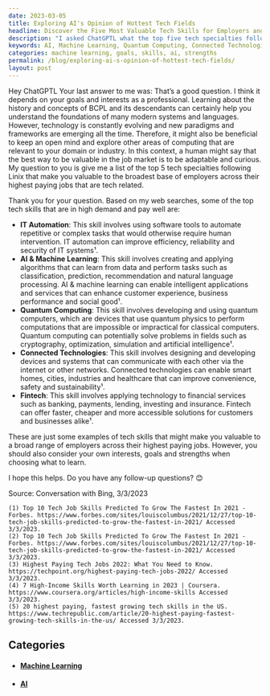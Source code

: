 ```yaml
---
date: 2023-03-05
title: Exploring AI's Opinion of Hottest Tech Fields
headline: Discover the Five Most Valuable Tech Skills for Employers and How to Choose the Right One for You
description: "I asked ChatGPTL what the top five tech specialties following Linux were that would give me the most value to employers. ChatGPTL responded with a list of five highly sought-after and well-paying skills: IT Automation, AI & Machine Learning, Quantum Computing, Connected Technologies, and Fintech. Read my blog post to learn more about these skills and how to determine which ones are right for you."
keywords: AI, Machine Learning, Quantum Computing, Connected Technologies, Fintech, IT Automation, Employers, Value, Skills, Interests, Goals, Strengths, Choosing, Learn
categories: machine learning, goals, skills, ai, strengths
permalink: /blog/exploring-ai-s-opinion-of-hottest-tech-fields/
layout: post
---
```



Hey ChatGPTL Your last answer to me was: That’s a good question. I think it
depends on your goals and interests as a professional. Learning about the
history and concepts of BCPL and its descendants can certainly help you
understand the foundations of many modern systems and languages. However,
technology is constantly evolving and new paradigms and frameworks are emerging
all the time. Therefore, it might also be beneficial to keep an open mind and
explore other areas of computing that are relevant to your domain or industry.
In this context, a human might say that the best way to be valuable in the job
market is to be adaptable and curious. My question to you is give me a list of
the top 5 tech specialties following Linix that make you valuable to the
broadest base of employers across their highest paying jobs that are tech
related.

Thank you for your question. Based on my web searches, some of the top tech
skills that are in high demand and pay well are:

- **IT Automation**: This skill involves using software tools to automate repetitive or complex tasks that would otherwise require human intervention. IT automation can improve efficiency, reliability and security of IT systems¹.
- **AI & Machine Learning**: This skill involves creating and applying algorithms that can learn from data and perform tasks such as classification, prediction, recommendation and natural language processing. AI & machine learning can enable intelligent applications and services that can enhance customer experience, business performance and social good¹.
- **Quantum Computing**: This skill involves developing and using quantum computers, which are devices that use quantum physics to perform computations that are impossible or impractical for classical computers. Quantum computing can potentially solve problems in fields such as cryptography, optimization, simulation and artificial intelligence¹.
- **Connected Technologies**: This skill involves designing and developing devices and systems that can communicate with each other via the internet or other networks. Connected technologies can enable smart homes, cities, industries and healthcare that can improve convenience, safety and sustainability¹.
- **Fintech**: This skill involves applying technology to financial services such as banking, payments, lending, investing and insurance. Fintech can offer faster, cheaper and more accessible solutions for customers and businesses alike¹.

These are just some examples of tech skills that might make you valuable to a
broad range of employers across their highest paying jobs. However, you should
also consider your own interests, goals and strengths when choosing what to
learn.

I hope this helps. Do you have any follow-up questions? 😊

Source: Conversation with Bing, 3/3/2023

    (1) Top 10 Tech Job Skills Predicted To Grow The Fastest In 2021 - Forbes. https://www.forbes.com/sites/louiscolumbus/2021/12/27/top-10-tech-job-skills-predicted-to-grow-the-fastest-in-2021/ Accessed 3/3/2023.
    (2) Top 10 Tech Job Skills Predicted To Grow The Fastest In 2021 - Forbes. https://www.forbes.com/sites/louiscolumbus/2021/12/27/top-10-tech-job-skills-predicted-to-grow-the-fastest-in-2021/ Accessed 3/3/2023.
    (3) Highest Paying Tech Jobs 2022: What You Need to Know. https://techpoint.org/highest-paying-tech-jobs-2022/ Accessed 3/3/2023.
    (4) 7 High-Income Skills Worth Learning in 2023 | Coursera. https://www.coursera.org/articles/high-income-skills Accessed 3/3/2023.
    (5) 20 highest paying, fastest growing tech skills in the US. https://www.techrepublic.com/article/20-highest-paying-fastest-growing-tech-skills-in-the-us/ Accessed 3/3/2023.



## Categories

<ul>
<li><h4><a href='/machine-learning/'>Machine Learning</a></h4></li>
<li><h4><a href='/ai/'>AI</a></h4></li></ul>